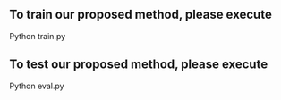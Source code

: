 ## To train our proposed method, please execute
Python train.py

## To test our proposed method, please execute
Python eval.py